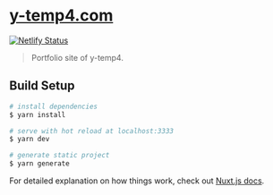# [y-temp4.com](https://y-temp4.com)

[![Netlify Status](https://api.netlify.com/api/v1/badges/be7df1bf-16b1-49a4-945a-445d1a648258/deploy-status)](https://app.netlify.com/sites/y-temp4/deploys)

> Portfolio site of y-temp4.

## Build Setup

```bash
# install dependencies
$ yarn install

# serve with hot reload at localhost:3333
$ yarn dev

# generate static project
$ yarn generate
```

For detailed explanation on how things work, check out [Nuxt.js docs](https://nuxtjs.org).
